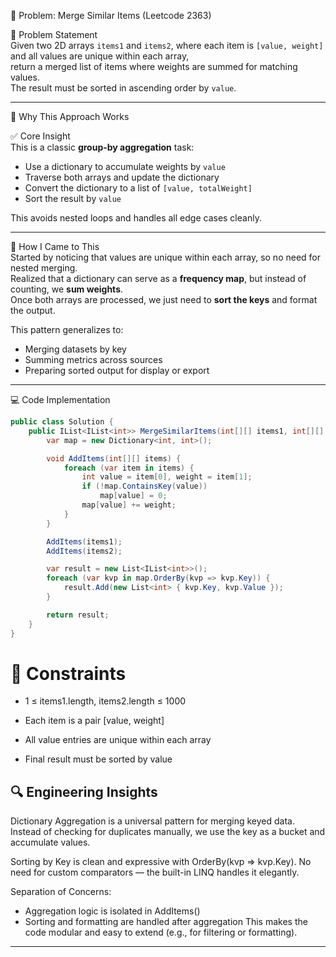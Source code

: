 🧠 Problem: Merge Similar Items (Leetcode 2363)

🔗 Problem Statement  
Given two 2D arrays `items1` and `items2`, where each item is `[value, weight]` and all values are unique within each array,  
return a merged list of items where weights are summed for matching values.  
The result must be sorted in ascending order by `value`.

---

🧩 Why This Approach Works

✅ Core Insight  
This is a classic **group-by aggregation** task:
- Use a dictionary to accumulate weights by `value`
- Traverse both arrays and update the dictionary
- Convert the dictionary to a list of `[value, totalWeight]`
- Sort the result by `value`

This avoids nested loops and handles all edge cases cleanly.

---

🧠 How I Came to This  
Started by noticing that values are unique within each array, so no need for nested merging.  
Realized that a dictionary can serve as a **frequency map**, but instead of counting, we **sum weights**.  
Once both arrays are processed, we just need to **sort the keys** and format the output.

This pattern generalizes to:
- Merging datasets by key
- Summing metrics across sources
- Preparing sorted output for display or export

---

💻 Code Implementation

```csharp
public class Solution {
    public IList<IList<int>> MergeSimilarItems(int[][] items1, int[][] items2) {
        var map = new Dictionary<int, int>();

        void AddItems(int[][] items) {
            foreach (var item in items) {
                int value = item[0], weight = item[1];
                if (!map.ContainsKey(value))
                    map[value] = 0;
                map[value] += weight;
            }
        }

        AddItems(items1);
        AddItems(items2);

        var result = new List<IList<int>>();
        foreach (var kvp in map.OrderBy(kvp => kvp.Key)) {
            result.Add(new List<int> { kvp.Key, kvp.Value });
        }

        return result;
    }
}
```

# 📌 Constraints

- 1 ≤ items1.length, items2.length ≤ 1000
- Each item is a pair [value, weight]

- All value entries are unique within each array
- Final result must be sorted by value

## 🔍 Engineering Insights

Dictionary Aggregation is a universal pattern for merging keyed data. 
Instead of checking for duplicates manually, we use the key as a bucket and accumulate values.

Sorting by Key is clean and expressive with OrderBy(kvp => kvp.Key). 
No need for custom comparators — the built-in LINQ handles it elegantly.

Separation of Concerns:

- Aggregation logic is isolated in AddItems()
- Sorting and formatting are handled after aggregation This makes the code modular and easy to extend (e.g., for filtering or formatting).




---
